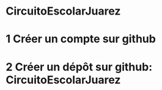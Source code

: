 # CircuitoEscolarJuarez
# 1 Créer un compte sur github 
# 2 Créer un dépôt sur github: CircuitoEscolarJuarez
